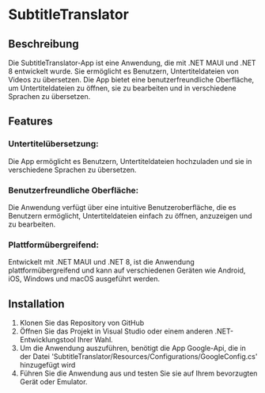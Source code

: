 # SubtitleTranslator
## Beschreibung
Die SubtitleTranslator-App ist eine Anwendung, die mit .NET MAUI und .NET 8 entwickelt wurde. Sie ermöglicht es Benutzern, Untertiteldateien von Videos zu übersetzen. Die App bietet eine benutzerfreundliche Oberfläche, um Untertiteldateien zu öffnen, sie zu bearbeiten und in verschiedene Sprachen zu übersetzen.
## Features
### Untertitelübersetzung:
Die App ermöglicht es Benutzern, Untertiteldateien hochzuladen und sie in verschiedene Sprachen zu übersetzen.
### Benutzerfreundliche Oberfläche:
Die Anwendung verfügt über eine intuitive Benutzeroberfläche, die es Benutzern ermöglicht, Untertiteldateien einfach zu öffnen, anzuzeigen und zu bearbeiten.
### Plattformübergreifend: 
Entwickelt mit .NET MAUI und .NET 8, ist die Anwendung plattformübergreifend und kann auf verschiedenen Geräten wie Android, iOS, Windows und macOS ausgeführt werden.
## Installation
1. Klonen Sie das Repository von GitHub
2. Öffnen Sie das Projekt in Visual Studio oder einem anderen .NET-Entwicklungstool Ihrer Wahl.
3. Um die Anwendung auszuführen, benötigt die App Google-Api, die in der Datei 'SubtitleTranslator/Resources/Configurations/GoogleConfig.cs' hinzugefügt wird
4. Führen Sie die Anwendung aus und testen Sie sie auf Ihrem bevorzugten Gerät oder Emulator.

